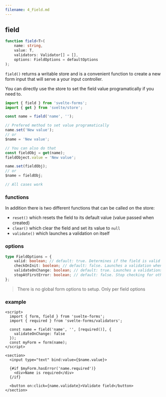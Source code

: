 ```yaml
---
filename: 4_Field.md
---
```


## field

```typescript
function field<T>(
	name: string,
	value: T,
	validators: Validator[] = [],
	options: FieldOptions = defaultOptions
);
```

`field()` returns a writable store and is a convenient function to create a new form input that will serve a your input controller.

You can directly use the store to set the field value programatically if you need to.

```typescript
import { field } from 'svelte-forms';
import { get } from 'svelte/store';

const name = field('name', '');

// Prefered method to set value programatically
name.set('New value');
// or
$name = 'New value';

// You can also do that
const fieldObj = get(name);
fieldObject.value = 'New value';

name.set(fieldObj);
// or
$name = fieldObj;

// All cases work
```

### functions

In addition there is two different functions that can be called on the store:

- `reset()` which resets the field to its default value (value passed when created)
- `clear()` which clear the field and set its value to `null`
- `validate()` which launches a validation on itself

### options

```typescript
type FieldOptions = {
	valid: boolean; // default: true. Determines if the field is valid or not by default
	checkOnInit: boolean; // default: false. Launches a validation when the input is first rendered
	validateOnChange: boolean; // default: true. Launches a validations every time the input changes
	stopAtFirstError: boolean; // default: false. Stop checking for others validators if one fails
};
```

> There is no global form options to setup. Only per field options

### example

```svelte
<script>
  import { form, field } from 'svelte-forms';
  import { required } from 'svelte-forms/validators';

  const name = field('name', '', [required()], {
    validateOnChange: false
  });
  const myForm = form(name);
</script>

<section>
  <input type="text" bind:value={$name.value}>

  {#if $myForm.hasError('name.required')}
    <div>Name is required</div>
  {/if}

  <button on:click={name.validate}>Validate field</button>
</section>
```
